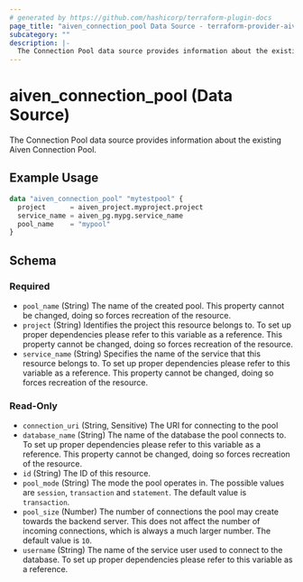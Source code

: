 ```yaml
---
# generated by https://github.com/hashicorp/terraform-plugin-docs
page_title: "aiven_connection_pool Data Source - terraform-provider-aiven"
subcategory: ""
description: |-
  The Connection Pool data source provides information about the existing Aiven Connection Pool.
---
```


# aiven_connection_pool (Data Source)

The Connection Pool data source provides information about the existing Aiven Connection Pool.

## Example Usage

```terraform
data "aiven_connection_pool" "mytestpool" {
  project      = aiven_project.myproject.project
  service_name = aiven_pg.mypg.service_name
  pool_name    = "mypool"
}
```

<!-- schema generated by tfplugindocs -->
## Schema

### Required

- `pool_name` (String) The name of the created pool. This property cannot be changed, doing so forces recreation of the resource.
- `project` (String) Identifies the project this resource belongs to. To set up proper dependencies please refer to this variable as a reference. This property cannot be changed, doing so forces recreation of the resource.
- `service_name` (String) Specifies the name of the service that this resource belongs to. To set up proper dependencies please refer to this variable as a reference. This property cannot be changed, doing so forces recreation of the resource.

### Read-Only

- `connection_uri` (String, Sensitive) The URI for connecting to the pool
- `database_name` (String) The name of the database the pool connects to. To set up proper dependencies please refer to this variable as a reference. This property cannot be changed, doing so forces recreation of the resource.
- `id` (String) The ID of this resource.
- `pool_mode` (String) The mode the pool operates in. The possible values are `session`, `transaction` and `statement`. The default value is `transaction`.
- `pool_size` (Number) The number of connections the pool may create towards the backend server. This does not affect the number of incoming connections, which is always a much larger number. The default value is `10`.
- `username` (String) The name of the service user used to connect to the database. To set up proper dependencies please refer to this variable as a reference.


